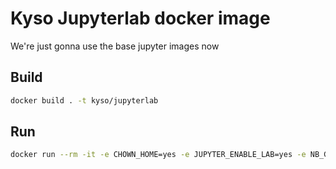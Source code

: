 # Kyso Jupyterlab docker image

We're just gonna use the base jupyter images now

## Build

```bash
docker build . -t kyso/jupyterlab
```

## Run

```bash
docker run --rm -it -e CHOWN_HOME=yes -e JUPYTER_ENABLE_LAB=yes -e NB_GID=500 -e NB_UID=500 -e GRANT_SUDO=yes --user root -v "$(pwd):/home/jovyan" -p 8888:8888 kyso/jupyterlab
```

